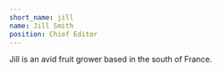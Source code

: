 ```yaml
---
short_name: jill
name: Jill Smith
position: Chief Editor
---
```

Jill is an avid fruit grower based in the south of France.  